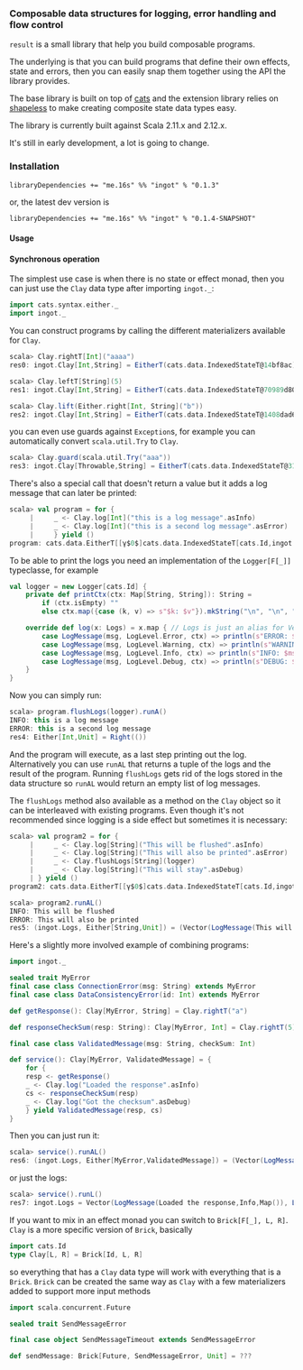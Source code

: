 ### Composable data structures for logging, error handling and flow control

`result` is a small library that help you build composable programs.

The underlying is that you can build programs that define their own effects, state and errors, then
you can easily snap them together using the API the library provides.

The base library is built on top of [cats](https://typelevel.org/cats/) and the extension library
relies on [shapeless](https://github.com/milessabin/shapeless) to make creating composite state
data types easy.

The library is currently built against Scala 2.11.x and 2.12.x.

It's still in early development, a lot is going to change.

### Installation

```
libraryDependencies += "me.16s" %% "ingot" % "0.1.3"
```

or, the latest dev version is

```
libraryDependencies += "me.16s" %% "ingot" % "0.1.4-SNAPSHOT"
```


#### Usage

#### Synchronous operation

The simplest use case is when there is no state or effect monad, then you can just use the `Clay` data type after importing `ingot._`:

```scala
import cats.syntax.either._
import ingot._
```

You can construct programs by calling the different materializers available for `Clay`.

```scala
scala> Clay.rightT[Int]("aaaa")
res0: ingot.Clay[Int,String] = EitherT(cats.data.IndexedStateT@14bf8ac)

scala> Clay.leftT[String](5)
res1: ingot.Clay[Int,String] = EitherT(cats.data.IndexedStateT@70989d80)

scala> Clay.lift(Either.right[Int, String]("b"))
res2: ingot.Clay[Int,String] = EitherT(cats.data.IndexedStateT@1408dad6)
```

you can even use guards against `Exception`s, for example you can automatically convert `scala.util.Try` to `Clay`.

```scala
scala> Clay.guard(scala.util.Try("aaa"))
res3: ingot.Clay[Throwable,String] = EitherT(cats.data.IndexedStateT@3139c176)
```

There's also a special call that doesn't return a value but it adds a log message that can
later be printed:

```scala
scala> val program = for {
     |     _ <- Clay.log[Int]("this is a log message".asInfo)
     |     _ <- Clay.log[Int]("this is a second log message".asError)
     |     } yield ()
program: cats.data.EitherT[[γ$0$]cats.data.IndexedStateT[cats.Id,ingot.StateWithLogs[Unit],ingot.StateWithLogs[Unit],γ$0$],Int,Unit] = EitherT(cats.data.IndexedStateT@1855c8ba)
```

To be able to print the logs you need an implementation of the `Logger[F[_]]` typeclasse,
for example


```scala
val logger = new Logger[cats.Id] {
    private def printCtx(ctx: Map[String, String]): String =
        if (ctx.isEmpty) ""
        else ctx.map({case (k, v) => s"$k: $v"}).mkString("\n", "\n", "")

    override def log(x: Logs) = x.map { // Logs is just an alias for Vector[LogMessage]
        case LogMessage(msg, LogLevel.Error, ctx) => println(s"ERROR: $msg${printCtx(ctx)}") 
        case LogMessage(msg, LogLevel.Warning, ctx) => println(s"WARNING: $msg${printCtx(ctx)}") 
        case LogMessage(msg, LogLevel.Info, ctx) => println(s"INFO: $msg${printCtx(ctx)}") 
        case LogMessage(msg, LogLevel.Debug, ctx) => println(s"DEBUG: $msg${printCtx(ctx)}") 
    }
}

```

Now you can simply run:

```scala
scala> program.flushLogs(logger).runA()
INFO: this is a log message
ERROR: this is a second log message
res4: Either[Int,Unit] = Right(())
```

And the program will execute, as a last step printing out the log. Alternatively you can use
`runAL` that returns a tuple of the logs and the result of the program. Running `flushLogs` gets
rid of the logs stored in the data structure so `runAL` would return an empty list of log messages.

The `flushLogs` method also available as a method on the `Clay` object so it can be interleaved with
existing programs. Even though it's not recommended since logging is a side effect but sometimes it is
necessary:

```scala
scala> val program2 = for {
     |     _ <- Clay.log[String]("This will be flushed".asInfo)
     |     _ <- Clay.log[String]("This will also be printed".asError)
     |     _ <- Clay.flushLogs[String](logger)
     |     _ <- Clay.log[String]("This will stay".asDebug)
     | } yield ()
program2: cats.data.EitherT[[γ$0$]cats.data.IndexedStateT[cats.Id,ingot.StateWithLogs[Unit],ingot.StateWithLogs[Unit],γ$0$],String,Unit] = EitherT(cats.data.IndexedStateT@2fafac9a)

scala> program2.runAL()
INFO: This will be flushed
ERROR: This will also be printed
res5: (ingot.Logs, Either[String,Unit]) = (Vector(LogMessage(This will stay,Debug,Map())),Right(()))
```

Here's a slightly more involved example of combining programs:

```scala
import ingot._

sealed trait MyError
final case class ConnectionError(msg: String) extends MyError
final case class DataConsistencyError(id: Int) extends MyError

def getResponse(): Clay[MyError, String] = Clay.rightT("a")

def responseCheckSum(resp: String): Clay[MyError, Int] = Clay.rightT(5)

final case class ValidatedMessage(msg: String, checkSum: Int)

def service(): Clay[MyError, ValidatedMessage] = {
    for {
    resp <- getResponse()
    _ <- Clay.log("Loaded the response".asInfo)
    cs <- responseCheckSum(resp)
    _ <- Clay.log("Got the checksum".asDebug)
    } yield ValidatedMessage(resp, cs)
}
```


Then you can just run it:

```scala
scala> service().runAL()
res6: (ingot.Logs, Either[MyError,ValidatedMessage]) = (Vector(LogMessage(Loaded the response,Info,Map()), LogMessage(Got the checksum,Debug,Map())),Right(ValidatedMessage(a,5)))
```

or just the logs:

```scala
scala> service().runL()
res7: ingot.Logs = Vector(LogMessage(Loaded the response,Info,Map()), LogMessage(Got the checksum,Debug,Map()))
```

If you want to mix in an effect monad you can switch to `Brick[F[_], L, R]`. `Clay` is a more specific version of `Brick`,
basically

```scala
import cats.Id
type Clay[L, R] = Brick[Id, L, R]
```

so everything that has a `Clay` data type will work with everything that is a `Brick`. `Brick` can be created the same
way as `Clay` with a few materializers added to support more input methods

```scala
import scala.concurrent.Future

sealed trait SendMessageError

final case object SendMessageTimeout extends SendMessageError

def sendMessage: Brick[Future, SendMessageError, Unit] = ??? 
```


